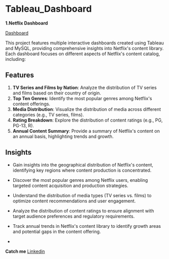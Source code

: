 # Tableau_Dashboard

**1.Netflix Dashboard**

[Dashboard](https://public.tableau.com/app/profile/vivek.saka/viz/NetflixDashboard_v2023_2_17087457268000/Netflix)

This project features multiple interactive dashboards created using Tableau and MySQL, providing comprehensive insights into Netflix's content library. Each dashboard focuses on different aspects of Netflix's content catalog, including:

## Features

1. **TV Series and Films by Nation**: Analyze the distribution of TV series and films based on their country of origin.
2. **Top Ten Genres**: Identify the most popular genres among Netflix's content offerings.
3. **Media Distribution**: Visualize the distribution of media across different categories (e.g., TV series, films).
4. **Rating Breakdown**: Explore the distribution of content ratings (e.g., PG, PG-13, R).
5. **Annual Content Summary**: Provide a summary of Netflix's content on an annual basis, highlighting trends and growth.

## Insights

- Gain insights into the geographical distribution of Netflix's content, identifying key regions where content production is concentrated.
- Discover the most popular genres among Netflix users, enabling targeted content acquisition and production strategies.
- Understand the distribution of media types (TV series vs. films) to optimize content recommendations and user engagement.
- Analyze the distribution of content ratings to ensure alignment with target audience preferences and regulatory requirements.
- Track annual trends in Netflix's content library to identify growth areas and potential gaps in the content offering.

- 
**Catch me**
[Linkedin](https://www.linkedin.com/in/sakavivek911/)

